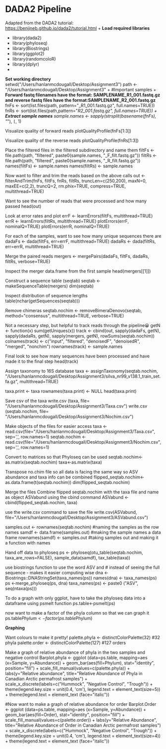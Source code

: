 # DADA2 Pipeline 
Adapted from the DADA2 tutorial: https://benjjneb.github.io/dada2/tutorial.html
+
**Load required libraries**
+ library(dada2)
+ library(phyloseq)
+ library(Biostrings)
+ library(ggplot2)
+ library(randomcoloR)
+ library(dplyr)
+
**Set working directory**
setwd("/Users/hanlanmcdougall/Desktop/Assignment3")
path <- "/Users/hanlanmcdougall/Desktop/Assignment3"
+
#Important samples
+
**Forward fastq filenames have the format: SAMPLENAME_R1_001.fastq.gz and reverse fastq files have the format:SAMPLENAME_R2_001.fastq.gz**
fnFs <- sort(list.files(path, pattern="_R1_001.fastq.gz", full.names=TRUE))
fnRs <- sort(list.files(path,pattern="_R2_001.fastq.gz", full.names=TRUE))
+
**Extract sample names**
sample.names <- sapply(strsplit(basename(fnFs), "_"), `[`, 1)

Visualize quality of forward reads
plotQualityProfile(fnFs[1:3])

Visualize quality of the reverse reads
plotQualityProfile(fnRs[1:3])

Place the filtered files in the filtered subdirectory and name them 
filtFs <- file.path(path, "filtered", paste0(sample.names, "_F_filt.fastq.gz"))
filtRs <- file.path(path, "filtered", paste0(sample.names, "_R_filt.fastq.gz"))
names(filtFs) <- sample.names
names(filtRs) <- sample.names

Now want to filter and trim the reads based on the above calls 
out <- filterAndTrim(fnFs, filtFs, fnRs, filtRs, truncLen=c(250,200),
                     maxN=0, maxEE=c(2,2), truncQ=2, rm.phix=TRUE,
                     compress=TRUE, multithread=TRUE)

Want to see the number of reads that were processed and how many passed 
head(out)

Look at error rates and plot 
errF <- learnErrors(filtFs, multithread=TRUE)
errR <- learnErrors(filtRs, multithread=TRUE)
plotErrors(errF, nominalQ=TRUE)
plotErrors(errR, nominalQ=TRUE)

For each of the samples, want to see how many unique sequences there are 
dadaFs <- dada(filtFs, err=errF, multithread=TRUE)
dadaRs <- dada(filtRs, err=errR, multithread=TRUE)

Merge the paired reads 
mergers <- mergePairs(dadaFs, filtFs, dadaRs, filtRs, verbose=TRUE)

Inspect the merger data.frame from the first sample
head(mergers[[1]])

Construct a sequence table (seqtab)
seqtab <- makeSequenceTable(mergers)
dim(seqtab)

Inspect distribution of sequence lengths 
table(nchar(getSequences(seqtab)))

Remove chimeras
seqtab.nochim <- removeBimeraDenovo(seqtab, method="consensus", multithread=TRUE, verbose=TRUE)

Not a necessary step, but helpful to track reads through the pipeline😀
getN <- function(x) sum(getUniques(x))
track <- cbind(out, sapply(dadaFs, getN), sapply(dadaRs, getN), sapply(mergers, getN), rowSums(seqtab.nochim))
colnames(track) <- c("input", "filtered", "denoisedF", "denoisedR", "merged", "nonchim")
rownames(track) <- sample.names

Final look to see how many sequences have been processed and have made it to the final step 
head(track)

Assign taxonomy to 16S database 
taxa <- assignTaxonomy(seqtab.nochim, "/Users/hanlanmcdougall/Desktop/Assignment3/silva_nr99_v138.1_train_set.fa.gz", multithread=TRUE)

taxa.print <- taxa
rownames(taxa.print) <- NULL
head(taxa.print)

Save csv of the taxa 
write.csv (taxa, file= "/Users/hanlanmcdougall/Desktop/Assignment3/Taxa.csv")
write.csv (seqtab.nochim, file= "/Users/hanlanmcdougall/Desktop/Assignment3/Nochim.csv")

Make objects of the files for easier access 
taxa <- read.csv(file="/Users/hanlanmcdougall/Desktop/Assignment3/Taxa.csv", sep=',', row.names=1)
seqtab.nochim <- read.csv(file="/Users/hanlanmcdougall/Desktop/Assignment3/Nochim.csv", sep=',', row.names=1)

Convert to matrices so that Phyloseq can be used 
seqtab.nochim<-as.matrix(seqtab.nochim)
taxa<-as.matrix(taxa)

Transpose no.chim file so all data is facing the same way so ASV abundance and taxa info can be combined
flipped_seqtab.nochim<- as.data.frame(t(seqtab.nochim))
dim(flipped_seqtab.nochim)

Merge the files 
Combine flipped seqtab.nochim with the taxa file and name as object ASVabund using the cbind command 
ASVabund <- cbind(flipped_seqtab.nochim, taxa)

use the write.csv command to save the file 
write.csv(ASVabund, file="/Users/hanlanmcdougall/Desktop/Assignment3/ASVabund.csv")

samples.out <- rownames(seqtab.nochim) #naming the samples as the row names
samdf <- data.frame(samples.out) #making the sample names a data frame
rownames(samdf) <- samples.out #taking samples out and making it a function with names

Hand off data to phyloseq 
ps <- phyloseq(otu_table(seqtab.nochim, taxa_are_rows=FALSE), sample_data(samdf), tax_table(taxa))

use biostrings function to use the word ASV and # instead of seeing the full sequence - makes it easier computing wise
dna <-Biostrings::DNAStringSet(taxa_names(ps))
names(dna) <- taxa_names(ps)
ps <-merge_phyloseq(ps, dna)
taxa_names(ps) <- paste0 ("ASV", seq(ntaxa(ps)))

To do a graph with only ggplot, have to take the phyloseq data into a dataframe using psmelt function
ps.table<-psmelt(ps)

now want to make a factor of the phyla column so that we can graph it 
ps.table$Phylum <- factor(ps.table$Phylum)

**Graphing**

Want colours to make it pretty! 
palette.phyla <- distinctColorPalette(32) #32 phyla
palette.order <- distinctColorPalette(127) #127 orders

Make a graph of relative abundance of phyla in the two samples and negative control 
Barplot.phyla <- ggplot (data=ps.table, mapping=aes (x=Sample, y=Abundance)) + 
  geom_bar(aes(fill=Phylum), stat="identity", position="fill") +
  scale_fill_manual(values=c(palette.phyla)) + labs(y="Relative abundance", title="Relative Abundance of Phyla in Canadian Arctic permafrost samples") +  scale_x_discrete(labels=c("Hummock", "Negative Control", "Trough")) + theme(legend.key.size = unit(0.4, 'cm'), legend.text = element_text(size=5)) + theme(legend.text = element_text (face="italic")) 

#Now want to make a graph of relative abundance for order 
Barplot.Order <- ggplot (data=ps.table, mapping=aes (x=Sample, y=Abundance)) + 
  geom_bar(aes(fill=Order), stat="identity", position="fill") + scale_fill_manual(values=c(palette.order)) + labs(y="Relative Abundance", title="Relative Abundance of Order in Canadian Arctic permafrost samples") + scale_x_discrete(labels=c("Hummock", "Negative Control", "Trough")) + theme(legend.key.size = unit(0.4, 'cm'), legend.text = element_text(size=4)) + theme(legend.text = element_text (face="italic"))
